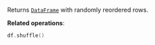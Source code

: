 [//]: # (title: shuffle)

<!---IMPORT org.jetbrains.kotlinx.dataframe.samples.api.Modify-->

Returns [`DataFrame`](DataFrame.md) with randomly reordered rows.

**Related operations**: [](reorderRows.md)

<!---FUN shuffle-->

```kotlin
df.shuffle()
```

<inline-frame src="resources/org.jetbrains.kotlinx.dataframe.samples.api.Modify.shuffle.html" width="100%"/>
<!---END-->

